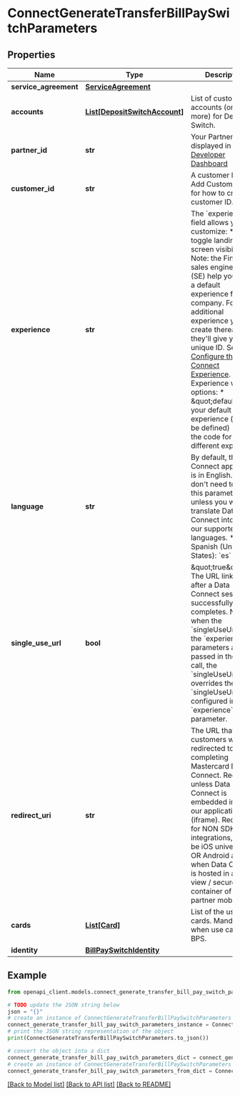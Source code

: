 # ConnectGenerateTransferBillPaySwitchParameters


## Properties

Name | Type | Description | Notes
------------ | ------------- | ------------- | -------------
**service_agreement** | [**ServiceAgreement**](ServiceAgreement.md) |  | [optional] 
**accounts** | [**List[DepositSwitchAccount]**](DepositSwitchAccount.md) | List of customer accounts (one or more) for Deposit Switch. | [optional] 
**partner_id** | **str** | Your Partner ID displayed in the [Developer Dashboard](https://developer.mastercard.com/account/log-in) | 
**customer_id** | **str** | A customer ID. See Add Customer API for how to create a customer ID. | 
**experience** | **str** | The &#x60;experience&#x60; field allows you to customize:    * To toggle landing screen visibility    Note: the Finicity sales engineers (SE) help you set up a default   experience for your company. For each additional experience you create   thereafter, they&#39;ll give you a unique ID. See [Configure the Data Connect   Experience](https://developer.mastercard.com/open-banking-us/documentation/connect/configure-connect-experience/).     Experience values options:    * \&quot;default\&quot;: your default experience (must be defined)   * GUID: the code for a different experience | [optional] 
**language** | **str** | By default, the Data Connect application is in English. You don&#39;t need to pass this parameter unless you want to translate Data Connect into one of our supported languages.  * Spanish (United States): &#x60;es&#x60;  | [optional] 
**single_use_url** | **bool** | \&quot;true\&quot;: The URL link expires after a Data Connect session successfully completes.  Note: when the &#x60;singleUseUrl&#x60; and the &#x60;experience&#x60; parameters are passed in the same call, the &#x60;singleUseUrl&#x60; value overrides the &#x60;singleUseUrl&#x60; value configured in the &#x60;experience&#x60; parameter. | 
**redirect_uri** | **str** | The URL that customers will be redirected to after completing Mastercard Data Connect.  Required unless Data Connect is embedded inside our application (iframe). Required for NON SDK integrations, should be iOS universal link OR Android app link when Data Connect is hosted in a web view / secure container of the partner mobile app. | [optional] 
**cards** | [**List[Card]**](Card.md) | List of the user cards. Mandatory when use case is BPS. | 
**identity** | [**BillPaySwitchIdentity**](BillPaySwitchIdentity.md) |  | 

## Example

```python
from openapi_client.models.connect_generate_transfer_bill_pay_switch_parameters import ConnectGenerateTransferBillPaySwitchParameters

# TODO update the JSON string below
json = "{}"
# create an instance of ConnectGenerateTransferBillPaySwitchParameters from a JSON string
connect_generate_transfer_bill_pay_switch_parameters_instance = ConnectGenerateTransferBillPaySwitchParameters.from_json(json)
# print the JSON string representation of the object
print(ConnectGenerateTransferBillPaySwitchParameters.to_json())

# convert the object into a dict
connect_generate_transfer_bill_pay_switch_parameters_dict = connect_generate_transfer_bill_pay_switch_parameters_instance.to_dict()
# create an instance of ConnectGenerateTransferBillPaySwitchParameters from a dict
connect_generate_transfer_bill_pay_switch_parameters_from_dict = ConnectGenerateTransferBillPaySwitchParameters.from_dict(connect_generate_transfer_bill_pay_switch_parameters_dict)
```
[[Back to Model list]](../README.md#documentation-for-models) [[Back to API list]](../README.md#documentation-for-api-endpoints) [[Back to README]](../README.md)


